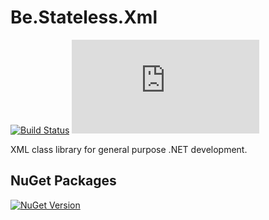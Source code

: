 ﻿# Be.Stateless.Xml

[![Build Status](https://dev.azure.com/icraftsoftware/be.stateless/_apis/build/status/Be.Stateless.Xml%20Manual%20Release?branchName=master)](https://dev.azure.com/icraftsoftware/be.stateless/_build/latest?definitionId=9&branchName=master)
[![GitHub Release](https://img.shields.io/github/v/release/icraftsoftware/Be.Stateless.Xml?label=Release&logo=github)](https://github.com/icraftsoftware/Be.Stateless.Xml/releases/latest)

XML class library for general purpose .NET development.

## NuGet Packages

[![NuGet Version](https://img.shields.io/nuget/v/Be.Stateless.Xml.svg?label=Be.Stateless.Xml&style=flat&logo=nuget)](https://www.nuget.org/packages/Be.Stateless.Xml/)
